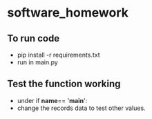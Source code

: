# software_homework
## To run code
+ pip install -r requirements.txt
+ run in main.py

## Test the function working
+ under if __name__== '__main__':
+ change the records data to test other values.
